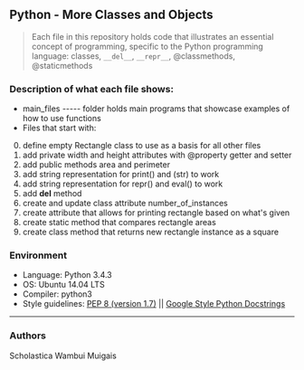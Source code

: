 ## Python - More Classes and Objects
> Each file in this repository holds code that illustrates an essential concept of programming,
> specific to the Python programming language:
> classes, ```__del__```, ```__repr__```, @classmethods, @staticmethods

### Description of what each file shows:
* main_files ----- folder holds main programs that showcase examples of how to use functions
* Files that start with:
0. define empty Rectangle class to use as a basis for all other files
1. add private width and height attributes with @property getter and setter
2. add public methods area and perimeter
3. add string representation for print() and (str) to work
4. add string representation for repr() and eval() to work
5. add __del__ method
6. create and update class attribute number_of_instances
7. create attribute that allows for printing rectangle based on what's given
8. create static method that compares rectangle areas
9. create class method that returns new rectangle instance as a square

### Environment
* Language: Python 3.4.3
* OS: Ubuntu 14.04 LTS
* Compiler: python3
* Style guidelines: [PEP 8 (version 1.7)](https://www.python.org/dev/peps/pep-0008/) || [Google Style Python Docstrings](http://sphinxcontrib-napoleon.readthedocs.io/en/latest/example_google.html)
---
### Authors
Scholastica Wambui Muigais